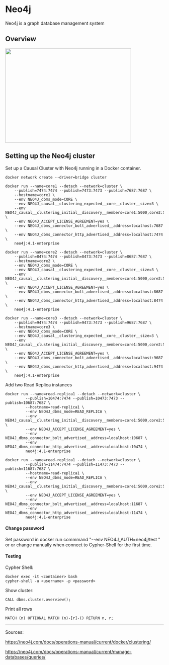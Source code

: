 # Neo4j

Neo4j is a graph database management system

## Overview

<img src="https://github.com/helenanebel/bigdataproject/blob/master/images/neo4j.png" width="400" height="300">

## Setting up the Neo4j cluster

Set up a Causal Cluster with Neo4j running in a Docker container.

```
docker network create --driver=bridge cluster

docker run --name=core1 --detach --network=cluster \
    --publish=7474:7474 --publish=7473:7473 --publish=7687:7687 \
    --hostname=core1 \
    --env NEO4J_dbms_mode=CORE \
    --env NEO4J_causal__clustering_expected__core__cluster__size=3 \
    --env NEO4J_causal__clustering_initial__discovery__members=core1:5000,core2:5000,core3:5000 \
    --env NEO4J_ACCEPT_LICENSE_AGREEMENT=yes \
    --env NEO4J_dbms_connector_bolt_advertised__address=localhost:7687 \
    --env NEO4J_dbms_connector_http_advertised__address=localhost:7474 \
    neo4j:4.1-enterprise

docker run --name=core2 --detach --network=cluster \
    --publish=8474:7474 --publish=8473:7473 --publish=8687:7687 \
    --hostname=core2 \
    --env NEO4J_dbms_mode=CORE \
    --env NEO4J_causal__clustering_expected__core__cluster__size=3 \
    --env NEO4J_causal__clustering_initial__discovery__members=core1:5000,core2:5000,core3:5000 \
    --env NEO4J_ACCEPT_LICENSE_AGREEMENT=yes \
    --env NEO4J_dbms_connector_bolt_advertised__address=localhost:8687 \
    --env NEO4J_dbms_connector_http_advertised__address=localhost:8474 \
    neo4j:4.1-enterprise

docker run --name=core3 --detach --network=cluster \
    --publish=9474:7474 --publish=9473:7473 --publish=9687:7687 \
    --hostname=core3 \
    --env NEO4J_dbms_mode=CORE \
    --env NEO4J_causal__clustering_expected__core__cluster__size=3 \
    --env NEO4J_causal__clustering_initial__discovery__members=core1:5000,core2:5000,core3:5000 \
    --env NEO4J_ACCEPT_LICENSE_AGREEMENT=yes \
    --env NEO4J_dbms_connector_bolt_advertised__address=localhost:9687 \
    --env NEO4J_dbms_connector_http_advertised__address=localhost:9474 \
    neo4j:4.1-enterprise
```
Add two Read Replica instances
```
docker run --name=read-replica1 --detach --network=cluster \
         --publish=10474:7474 --publish=10473:7473 --publish=10687:7687 \
         --hostname=read-replica1 \
         --env NEO4J_dbms_mode=READ_REPLICA \
         --env NEO4J_causal__clustering_initial__discovery__members=core1:5000,core2:5000,core3:5000 \
         --env NEO4J_ACCEPT_LICENSE_AGREEMENT=yes \
         --env NEO4J_dbms_connector_bolt_advertised__address=localhost:10687 \
         --env NEO4J_dbms_connector_http_advertised__address=localhost:10474 \
         neo4j:4.1-enterprise
         
docker run --name=read-replica1 --detach --network=cluster \
         --publish=11474:7474 --publish=11473:7473 --publish=11687:7687 \
         --hostname=read-replica1 \
         --env NEO4J_dbms_mode=READ_REPLICA \
         --env NEO4J_causal__clustering_initial__discovery__members=core1:5000,core2:5000,core3:5000 \
         --env NEO4J_ACCEPT_LICENSE_AGREEMENT=yes \
         --env NEO4J_dbms_connector_bolt_advertised__address=localhost:11687 \
         --env NEO4J_dbms_connector_http_advertised__address=localhost:11474 \
         neo4j:4.1-enterprise
```

#### Change password
Set password in docker run commmand "--env NEO4J_AUTH=neo4j/test \" or or change manually when connect to Cypher-Shell for the first time.

#### Testing

Cypher Shell:
```
docker exec -it <container> bash
cypher-shell -u <username> -p <password>
```
Show cluster:
```
CALL dbms.cluster.overview();
```
Print all rows
```
MATCH (n) OPTIONAL MATCH (n)-[r]-() RETURN n, r;
```
----

Sources:

https://neo4j.com/docs/operations-manual/current/docker/clustering/

https://neo4j.com/docs/operations-manual/current/manage-databases/queries/
